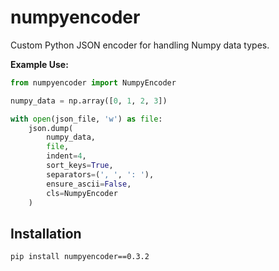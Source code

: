 # numpyencoder

Custom Python JSON encoder for handling Numpy data types.

**Example Use:**

```python
from numpyencoder import NumpyEncoder

numpy_data = np.array([0, 1, 2, 3])

with open(json_file, 'w') as file:
    json.dump(
        numpy_data,
        file,
        indent=4,
        sort_keys=True,
        separators=(', ', ': '),
        ensure_ascii=False,
        cls=NumpyEncoder
    )
```

## Installation

```
pip install numpyencoder==0.3.2
```

